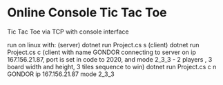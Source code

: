 # Online Console Tic Tac Toe 
 Tic Tac Toe via TCP with console interface




run on linux with:
(server)
dotnet run Project.cs s 
(client)
dotnet run Project.cs c
(client with name GONDOR connecting to server on ip 167.156.21.87, port is set in code to 2020, and mode 2_3_3 - 2 players , 3 board width and height, 3 tiles sequence to win)
dotnet run Project.cs c n GONDOR ip 167.156.21.87 mode 2_3_3
